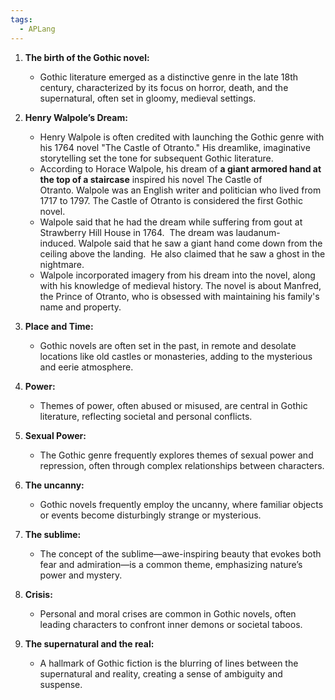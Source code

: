 ```yaml
---
tags:
  - APLang
---
```

1. **The birth of the Gothic novel:**
    
    - Gothic literature emerged as a distinctive genre in the late 18th century, characterized by its focus on horror, death, and the supernatural, often set in gloomy, medieval settings.
2. **Henry Walpole’s Dream:**
    
    - Henry Walpole is often credited with launching the Gothic genre with his 1764 novel "The Castle of Otranto." His dreamlike, imaginative storytelling set the tone for subsequent Gothic literature.
    - According to Horace Walpole, his dream of **a giant armored hand at the top of a staircase** inspired his novel The Castle of Otranto. Walpole was an English writer and politician who lived from 1717 to 1797. The Castle of Otranto is considered the first Gothic novel.
    - Walpole said that he had the dream while suffering from gout at Strawberry Hill House in 1764.  The dream was laudanum-induced. Walpole said that he saw a giant hand come down from the ceiling above the landing.  He also claimed that he saw a ghost in the nightmare.
    - Walpole incorporated imagery from his dream into the novel, along with his knowledge of medieval history. The novel is about Manfred, the Prince of Otranto, who is obsessed with maintaining his family's name and property.
      
3. **Place and Time:**
    
    - Gothic novels are often set in the past, in remote and desolate locations like old castles or monasteries, adding to the mysterious and eerie atmosphere.
4. **Power:**
    
    - Themes of power, often abused or misused, are central in Gothic literature, reflecting societal and personal conflicts.
5. **Sexual Power:**
    
    - The Gothic genre frequently explores themes of sexual power and repression, often through complex relationships between characters.
6. **The uncanny:**
    
    - Gothic novels frequently employ the uncanny, where familiar objects or events become disturbingly strange or mysterious.
7. **The sublime:**
    
    - The concept of the sublime—awe-inspiring beauty that evokes both fear and admiration—is a common theme, emphasizing nature’s power and mystery.
8. **Crisis:**
    
    - Personal and moral crises are common in Gothic novels, often leading characters to confront inner demons or societal taboos.
9. **The supernatural and the real:**
    
    - A hallmark of Gothic fiction is the blurring of lines between the supernatural and reality, creating a sense of ambiguity and suspense.